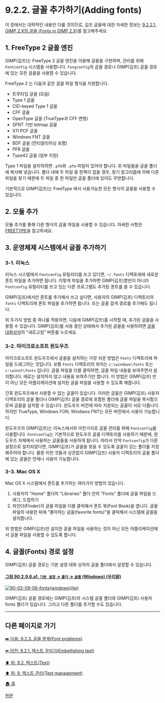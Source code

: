 # 9.2.2. 글꼴 추가하기(Adding fonts)
이 장에서는 대략적인 내용만 다룰 것이므로, 김프 글꼴에 대한 자세한 정보는 [9.2.2.1. GIMP 2.X의 글꼴 (Fonts in GIMP 2.X)](./09-02-02-adding-fontsx-01-fonts_in_gimp_2x.md)를 참고해주세요.

## 1. FreeType 2 글꼴 엔진
GIMP(김프)는 FreeType 2 글꼴 엔진을 이용해 글꼴을 구현하며, 관리를 위해 `Fontconfig` 시스템을 사용합니다. `Fongconfig`의 글꼴 경로나 GIMP(김프) 글꼴 경로에 있는 모든 글꼴을 사용할 수 있습니다.

FreeType 2 는 다음과 같은 글꼴 파일 형식을 지원합니다.

- 트루타입 글꼴 (모음)
- Type 1 글꼴
- CID-keyed Type 1 글꼴
- CFF 글꼴
- OpenType 글꼴 (TrueType과 CFF 변형)
- SFNT 기반 bitmap 글꼴
- X11 PCF 글꼴
- Windows FNT 글꼴
- BDF 글꼴 (안티알리아싱 포함)
- PFR 글꼴
- Type42 글꼴 (일부 지원)

Type 1 파일을 설치하려면 `.pfb`와 `.pfm` 파일이 있어야 합니다. 위 파일들을 글꼴 폴더에 복사해 넣습니다. 폴더 내에 두 파일 중 한쪽이 없을 경우, 찾기 알고리즘에 의해 다른 파일을 찾기 때문에 두 파일 중 한 파일만 글꼴 폴더에 있어도 무방합니다.

기본적으로 GIMP(김프)는 FreeType 에서 사용가능한 모든 형식의 글꼴을 사용할 수 있습니다.

## 2. 모듈 추가
모듈 추가를 통해 다른 형식의 글꼴 파일을 사용할 수 있습니다. 자세한 사항은 [FREETYPE](https://freetype.org/)을 참고하세요.

## 3. 운영체제 시스템에서 글꼴 추가하기
### 3-1. 리눅스
리눅스 시스템에서 `Fontconfig` 유틸리티를 쓰고 있다면, `~/.fonts` 디렉토레에 새로운 폰트 파일을 추가하면 됩니다. 이렇게 파일을 추가하면 GIMP(김프)뿐만이 아니라 `Fontconfig` 유틸리티를 쓰고 있는 다른 프로그램도 추가된 폰트를 쓸 수 있습니다. 

GIMP(김프)에서만 폰트를 추가해서 쓰고 싶다면, 사용자의 GIMP(김프) 디렉토리의 `fonts` 디렉토리에 폰트 파일을 추가하면 됩니다. 또는 글꼴 검색 경로를 추가해도 됩니다.

위 두가지 방법 중 하나를 적용하면, 다음에 GIMP(김프)를 시작할 때, 추가된 글꼴을 사용할 수 있습니다. GIMP(김프)를 사용 중인 상태에서 추가된 글꼴을 사용하려면 [글꼴 대화상자](./15-03-08-fonts_dialog.md)의 "새로고침" 버튼를 누르세요.

### 3-2. 마이크로소프트 윈도우즈
마이크로소프트 윈도우즈에서 글꼴을 설치하는 가장 쉬운 방법은 `Fonts` 디렉토리에 파일을 드래그하는 것입니다. 보통 `Fonts` 디렉토리의 위치는 `c:\windows\fonts` 또는 `c:\winnt\fonts` 입니다. 글꼴 파일을 더블 클릭하면, 글꼴 파일 내용을 보여주면서 설치합니다. 때로는 설치하지 않고 내용을 보여주기만 합니다. 이 방법은 GIMP(김프) 만이 아닌 모든 어플리케이션에 설치된 글꼴 파일을 사용할 수 있도록 해줍니다.

간혹 윈도우즈에서 사용할 수 없는 글꼴이 있습니다. 이러한 글꼴은 GIMP(김프) 사용자 디렉토리의 글꼴 폴더나 GIMP(김프) 글꼴 경로에 포함된 폴더에 글꼴 파일을 복사함으로써 글꼴을 설치할 수 있습니다. 윈도우즈 버전에 따라 지원되는 글꼴이 서로 다릅니다. 하지만 TrueType, Windows FON, Windwos FNT는 모든 버전에서 사용이 가능합니다.

윈도우즈의 GIMP(김프)는 리눅스에서와 마찬가지로 글꼴 관리를 위해 `Fontconfig`를 사용합니다. `Fontconfig`는 기본적으로 윈도우즈 글꼴 디렉토리를 사용하기 때문에, 윈도우즈 자체에서 사용하는 글꼴들을 사용하게 됩니다. 따라서 만약 `Fontconfig`가 다른 설정으로 설치되었다면, GIMP(김프)가 글꼴을 찾을 수 있도록 글꼴이 있는 폴더를 지정해주어야 합니다. 물론 이런 것들과 상관없이 GIMP(김프) 사용자 디렉토리의 글꼴 폴더에 있는 글꼴은 언제나 사용이 가능합니다.

### 3-3. Mac OS X
Mac OS X 시스템에서 폰트를 추가하는 여러가지 방법이 있습니다. 

1. 사용자의 "Home" 폴더의 "Libraries" 폴더 안의 "Fonts" 폴더에 글꼴 파일을 드래그, 드랍하기
2. 파인더(Finder)의 글꼴 파일을 더블 클릭해서 폰트 북(Font Book)을 엽니다. 글꼴 파일의 내용한 뒤에 "좋아하는 글꼴(favorite fonts)"을 클릭해서 시스템에 글꼴을 설치합니다.

위 방법은 GIMP(김프)만 설치한 글꼴 파일을 사용하는 것이 아닌 모든 어플리케이션에서 글꼴 파일을 사용할 수 있도록 합니다.

## 4. 글꼴(Fonts) 경로 설정
GIMP(김프) 글꼴 경로는 기본 설정 대화 상자의 글꼴 폴더에서 설정할 수 있습니다.

#### [그림 90.2.9.6.a1. `기본 설정` → `폴더` → `글꼴` (Windows) (우리말)]()
[![90-02-09-06-fonts(windows)(ko)](https://github.com/wonder13662/gimp/assets/15767104/f4ab0207-eddd-4c48-b2e6-33040be23d40)]()

GIMP(김프) 글꼴 경로에는 GIMP(김프)의 시스템 글꼴 폴더와 GIMP(김프) 사용자 fonts 폴더가 있습니다. 그리고 다른 폴더를 추가할 수도 있습니다.

***

## 다른 페이지로 가기
[➡️ 다음: 9.2.3. 글꼴 문제(Font problems)](./09-02-03-font-problems.md)

[⬅️ 이전: 9.2.1. 텍스트 꾸미기(Embellishing text)](./09-02-01-embellishing-text.md)

[⬆️ 위: 9.2. 텍스트(Text)](./09-02-00-text.md)

[⬆️ 위: 9. 텍스트 관리(Text management)](./09-00-text-management.md)

[🏠 홈](./00-home.md)

[원문](https://docs.gimp.org/2.10/ko/gimp-using-fonts.html)
